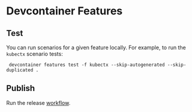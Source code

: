 # Devcontainer Features


## Test
You can run scenarios for a given feature locally. For example, to run the `kubectx` scenario tests:
```shell
 devcontainer features test -f kubectx --skip-autogenerated --skip-duplicated .
```

## Publish
Run the release [workflow](https://github.com/petebeegle/devcontainer-features/actions/workflows/release.yaml).
